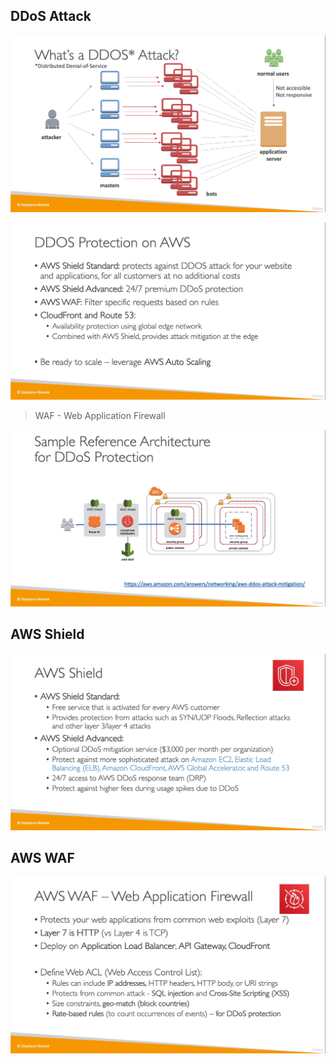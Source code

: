 ## DDoS Attack
![](img/ddos.png)  

![](img/shield.png)  
> WAF - Web Application Firewall

![](img/architecture.png)  

## AWS Shield
![](img/suiiiiiii.png)  

## AWS WAF

![](img/waf.png)  

